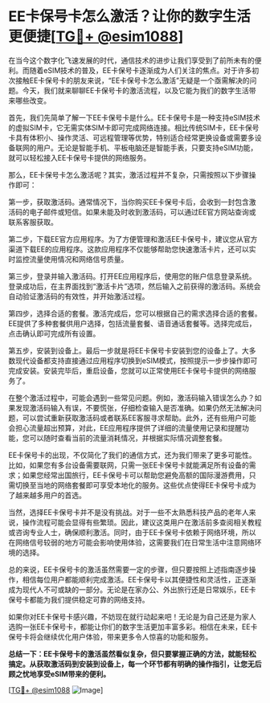 # EE卡保号卡怎么激活？让你的数字生活更便捷[[TG💪+ @esim1088](https://t.me/s/esim1088)]

在当今这个数字化飞速发展的时代，通信技术的进步让我们享受到了前所未有的便利。而随着eSIM技术的普及，EE卡保号卡逐渐成为人们关注的焦点。对于许多初次接触EE卡保号卡的朋友来说，“EE卡保号卡怎么激活”无疑是一个亟需解决的问题。今天，我们就来聊聊EE卡保号卡的激活流程，以及它能为我们的数字生活带来哪些改变。

首先，我们先简单了解一下EE卡保号卡是什么。EE卡保号卡是一种支持eSIM技术的虚拟SIM卡，它无需实体SIM卡即可完成网络连接。相比传统SIM卡，EE卡保号卡具有体积小、操作灵活、可远程管理等优势，特别适合经常更换设备或需要多设备联网的用户。无论是智能手机、平板电脑还是智能手表，只要支持eSIM功能，就可以轻松接入EE卡保号卡提供的网络服务。

那么，EE卡保号卡怎么激活呢？其实，激活过程并不复杂，只需按照以下步骤操作即可：

第一步，获取激活码。通常情况下，当你购买EE卡保号卡后，会收到一封包含激活码的电子邮件或短信。如果未能及时收到激活码，可以通过EE官方网站查询或联系客服获取。

第二步，下载EE官方应用程序。为了方便管理和激活EE卡保号卡，建议您从官方渠道下载EE的应用程序。这款应用程序不仅能够帮助您快速激活卡片，还可以实时监控流量使用情况和网络信号质量。

第三步，登录并输入激活码。打开EE应用程序后，使用您的账户信息登录系统。登录成功后，在主界面找到“激活卡片”选项，然后输入之前获得的激活码。系统会自动验证激活码的有效性，并开始激活过程。

第四步，选择合适的套餐。激活完成后，您可以根据自己的需求选择合适的套餐。EE提供了多种套餐供用户选择，包括流量套餐、语音通话套餐等。选择完成后，点击确认即可完成所有设置。

第五步，安装到设备上。最后一步就是将EE卡保号卡安装到您的设备上了。大多数现代设备都支持直接通过应用程序切换到eSIM模式，按照提示一步步操作即可完成安装。安装完毕后，重启设备，您就可以正常使用EE卡保号卡提供的网络服务了。

在整个激活过程中，可能会遇到一些常见问题。例如，激活码输入错误怎么办？如果发现激活码输入有误，不要慌张，仔细检查输入是否准确。如果仍然无法解决问题，可以尝试重新获取激活码或者联系EE客服寻求帮助。此外，还有些用户可能会担心流量超出预算，对此，EE应用程序提供了详细的流量使用记录和提醒功能，您可以随时查看当前的流量消耗情况，并根据实际情况调整套餐。

EE卡保号卡的出现，不仅简化了我们的通信方式，还为我们带来了更多可能性。比如，如果您有多台设备需要联网，只需一张EE卡保号卡就能满足所有设备的需求；如果您经常出国旅行，EE卡保号卡可以帮助您避免高额的国际漫游费用，只需切换至当地的网络套餐即可享受本地化的服务。这些优点使得EE卡保号卡成为了越来越多用户的首选。

当然，选择EE卡保号卡并不是没有挑战。对于一些不太熟悉科技产品的老年人来说，操作流程可能会显得有些繁琐。因此，建议这类用户在激活前多查阅相关教程或咨询专业人士，确保顺利激活。同时，由于EE卡保号卡依赖于网络环境，所以在网络信号较弱的地方可能会影响使用体验，这需要我们在日常生活中注意网络环境的选择。

总的来说，EE卡保号卡的激活虽然需要一定的步骤，但只要按照上述指南逐步操作，相信每位用户都能顺利完成激活。EE卡保号卡以其便捷性和灵活性，正逐渐成为现代人不可或缺的一部分。无论是在家办公、外出旅行还是日常娱乐，EE卡保号卡都能为我们提供稳定可靠的网络支持。

如果你对EE卡保号卡感兴趣，不妨现在就行动起来吧！无论是为自己还是为家人选购一张EE卡保号卡，都能让你们的数字生活更加丰富多彩。相信在未来，EE卡保号卡将会继续优化用户体验，带来更多令人惊喜的功能和服务。

**总结一下：EE卡保号卡的激活虽然看似复杂，但只要掌握正确的方法，就能轻松搞定。从获取激活码到安装到设备上，每一个环节都有明确的操作指引，让您无后顾之忧地享受eSIM带来的便利。**

[[TG💪+ @esim1088](https://t.me/s/esim1088) ![Image](https://i.postimg.cc/4NQfJmqS/Snipaste-2025-05-13-00-14-12.png)]